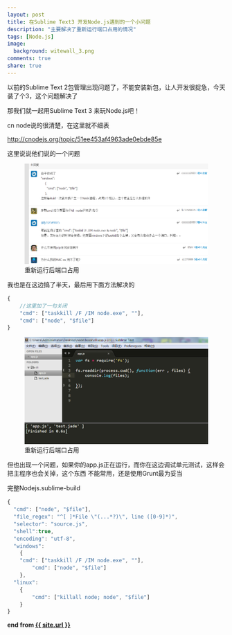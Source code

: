 ```yaml
---
layout: post
title: 在Sublime Text3 开发Node.js遇到的一个小问题
description: "主要解决了重新运行端口占用的情况"
tags: [Node.js]
image:
  background: witewall_3.png
comments: true
share: true
---
```



以前的Sublime Text 2包管理出现问题了，不能安装新包，让人开发很捉急，今天装了个3，这个问题解决了

那我们就一起用Sublime Text 3 来玩Node.js吧！

cn node说的很清楚，在这里就不细表

<a href="http://cnodejs.org/topic/51ee453af4963ade0ebde85e">http://cnodejs.org/topic/51ee453af4963ade0ebde85e</a>

这里说说他们说的一个问题

<figure>
	<a href="/images/article/10.jpg">
		<img src="/images/article/10.jpg" alt="home" />
	</a>
	<figcaption>重新运行后端口占用</figcaption>
</figure>

我也是在这边搞了半天，最后用下面方法解决的

<!--more-->

```js
{
	//这里加了一句关闭
	"cmd": ["taskkill /F /IM node.exe", ""],
	"cmd": ["node", "$file"]
}
```


<figure>
	<a href="/images/article/9.jpg">
		<img src="/images/article/9.jpg" alt="home" />
	</a>
	<figcaption>重新运行后端口占用</figcaption>
</figure>

但也出现一个问题，如果你的app.js正在运行，而你在这边调试单元测试，这样会把主程序也会关掉，这个东西
不能常用，还是使用Grunt最为妥当

完整Nodejs.sublime-build

```js
{
  "cmd": ["node", "$file"],
  "file_regex": "^[ ]*File \"(...*?)\", line ([0-9]*)",
  "selector": "source.js",
  "shell":true,
  "encoding": "utf-8",
  "windows":
    {
	"cmd": ["taskkill /F /IM node.exe", ""],
    	"cmd": ["node", "$file"]
    },
  "linux":
    {
        "cmd": ["killall node; node", "$file"]
    }
}
```
    
    

<strong>end from <a href="{{ site.url }}"> {{ site.url }}</a></strong>